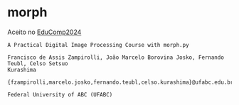 # morph

Aceito no [EduComp2024](https://www.educompbrasil.org/simposio)
```
A Practical Digital Image Processing Course with morph.py

Francisco de Assis Zampirolli, João Marcelo Borovina Josko, Fernando Teubl, Celso Setsuo
Kurashima

{fzampirolli,marcelo.josko,fernando.teubl,celso.kurashima}@ufabc.edu.br

Federal University of ABC (UFABC)
```


